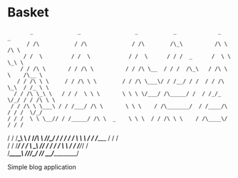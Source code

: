 # Basket

           _              _                 _           _             _         _       
          / /\           / /\              / /\        /\_\          /\ \      /\ \     
         / /  \         / /  \            / /  \      / / /  _      /  \ \     \_\ \    
        / / /\ \       / / /\ \          / / /\ \__  / / /  /\_\   / /\ \ \    /\__ \   
       / / /\ \ \     / / /\ \ \        / / /\ \___\/ / /__/ / /  / / /\ \_\  / /_ \ \  
      / / /\ \_\ \   / / /  \ \ \       \ \ \ \/___/ /\_____/ /  / /_/_ \/_/ / / /\ \ \ 
     / / /\ \ \___\ / / /___/ /\ \       \ \ \    / /\_______/  / /____/\   / / /  \/_/ 
    / / /  \ \ \__// / /_____/ /\ \  _    \ \ \  / / /\ \ \    / /\____\/  / / /        
   / / /____\_\ \ / /_________/\ \ \/_/\__/ / / / / /  \ \ \  / / /______ / / /         
  / / /__________/ / /_       __\ \_\ \/___/ / / / /    \ \ \/ / /_______/_/ /          
  \/_____________\_\___\     /____/_/\_____\/  \/_/      \_\_\/__________\_\/           
                                                                                        

Simple blog application
